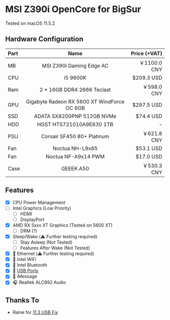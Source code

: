 # MSI Z390i OpenCore for BigSur

Tested on macOS 11.5.2

## Hardware Configuration

| Part | Name | Price (+VAT) |
|:--|:--:|--:|
| MB  | MSI Z390i Gaming Edge AC                    | ￥1100.0 CNY |
| CPU | i5 9600K                                    | $209.3 USD  |
| Ram | 2 * 16GB DDR4 2666 Teclast                  | ￥598.0 CNY  |
| GPU | Gigabyte Radeon RX 5600 XT WindForce OC 6GB | $297.5 USD  |
| SSD | ADATA SX8200PNP 512GB NVMe                  | $74.4 USD   |
| HDD | HGST HTS721010A9E630 1TB                    | -           |
| PSU | Corsair SF450 80+ Platinum                  | ￥621.8 CNY  |
| Fan | Noctua NH-L9x65                             | $53.1 USD   |
| Fan | Noctua NF-A9x14 PWM                         | $17.0 USD   |
| Case | GEEEK A50                                  | ￥530.3 CNY  |

## Features

- [x] CPU Power Management
- [ ] Intel Graphics (Low Priority)
  - [ ] HDMI
  - [ ] DisplayPort
- [x] AMD RX 5xxx XT Graphics (Tested on 5600 XT)
  - [ ] DRM (?)
- [x] Sleep/Wake (⚠️ Further testing required)
  - [ ] Stay Asleep (Not Tested)
  - [ ] Features After Wake (Not Tested)
- [x] 📶 Ethernet (⚠️ Further testing required)
- [x] 📶 Intel WiFi
- [x] 📶 Intel Bluetooth
- [x] 🔌 [USB Ports](USB.png)
- [x] 💬 iMessage
- [x] 🎧 Realtek ALC892 Audio

## Thanks To

- Raine for [11.3 USB Fix](https://hackintosher.com/forums/thread/guide-how-to-properly-map-your-usb-ports-for-opencore-big-sur-11-4.11426/)

